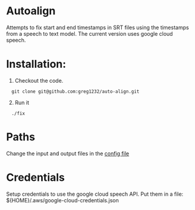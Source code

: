 # Autoalign

Attempts to fix start and end timestamps in SRT files using the timestamps from
a speech to text model.  The current version uses google cloud speech.

# Installation:

1. Checkout the code.

```shell
  git clone git@github.com:greg1232/auto-align.git
```

2. Run it

```shell
  ./fix
```

# Paths

Change the input and output files in the [config file](auto_align/configs/peoples_speech_dev_set.yaml)

# Credentials

Setup credentials to use the google cloud speech API.  Put them in a file: ${HOME}/.aws/google-cloud-credentials.json


